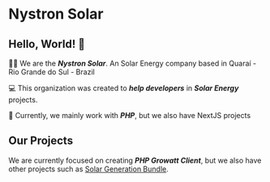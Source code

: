 # Nystron Solar
## Hello, World! 👋
🙋‍♀ We are the ***Nystron Solar***. An Solar Energy company based in Quaraí - Rio Grande do Sul - Brazil

💻 This organization was created to ***help developers*** in ***Solar Energy*** projects.

🐘 Currently, we mainly work with ***PHP***, but we also have NextJS projects

## Our Projects 
We are currently focused on creating ***PHP Growatt Client***, but we also have other projects such as [Solar Generation Bundle](https://github.com/NystronSolar/SolarGenerationBundle).
